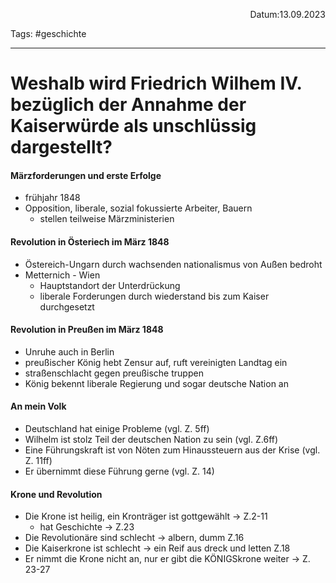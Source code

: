 <p align="right">Datum:13.09.2023</p>

Tags: #geschichte 

---

# Weshalb wird Friedrich Wilhem IV. bezüglich der Annahme der Kaiserwürde als unschlüssig dargestellt?

#### Märzforderungen und erste Erfolge
- frühjahr 1848
- Opposition, liberale, sozial fokussierte Arbeiter, Bauern
	- stellen teilweise Märzministerien

#### Revolution in Österiech im März 1848
- Östereich-Ungarn durch wachsenden nationalismus von Außen bedroht
- Metternich - Wien 
	- Hauptstandort der Unterdrückung
	- liberale Forderungen durch wiederstand bis zum Kaiser durchgesetzt

#### Revolution in Preußen im März 1848
- Unruhe auch in Berlin
- preußischer König hebt Zensur auf, ruft vereinigten Landtag ein
- straßenschlacht gegen preußische truppen
- König bekennt liberale Regierung und sogar deutsche Nation an

#### An mein Volk
- Deutschland hat einige Probleme (vgl. Z. 5ff)
- Wilhelm ist stolz Teil der deutschen Nation zu sein (vgl. Z.6ff)
- Eine Führungskraft ist von Nöten zum Hinaussteuern aus der Krise (vgl. Z. 11ff) 
- Er übernimmt diese Führung gerne (vgl. Z. 14)

#### Krone und Revolution
- Die Krone ist heilig, ein Kronträger ist gottgewählt → Z.2-11
	- hat Geschichte → Z.23
- Die Revolutionäre sind schlecht → albern, dumm Z.16
- Die Kaiserkrone ist schlecht → ein Reif aus dreck und letten Z.18
- Er nimmt die Krone nicht an, nur er gibt die KÖNIGSkrone weiter → Z. 23-27